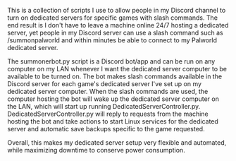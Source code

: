 This is a collection of scripts I use to allow people in my Discord channel to turn on dedicated servers for specific games with slash commands. The end result is I don't have to leave a machine online 24/7 hosting a dedicated server, yet people in my Discord server can use a slash command such as /summonpalworld and within minutes be able to connect to my Palworld dedicated server. 

The summonerbot.py script is a Discord bot/app and can be run on any computer on my LAN whenever I want the dedicated server computer to be available to be turned on. The bot makes slash commands available in the Discord server for each game's dedicated server I've set up on my dedicated server computer. When the slash commands are used, the computer hosting the bot will wake up the dedicated server computer on the LAN, which will start up running DedicatedServerController.py. DedicatedServerController.py will reply to requests from the machine hosting the bot and take actions to start Linux services for the dedicated server and automatic save backups specific to the game requested. 

Overall, this makes my dedicated server setup very flexible and automated, while maximizing downtime to conserve power consumption. 
